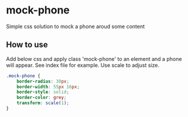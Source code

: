 # mock-phone
Simple css solution to mock a phone aroud some content

## How to use
Add below css and apply class 'mock-phone' to an element and a phone will appear.
See index file for example. Use scale to adjust size.

```css
.mock-phone {
    border-radius: 30px;
    border-width: 55px 16px;
    border-style: solid;
    border-color: grey;
    transform: scale(1);
}
```